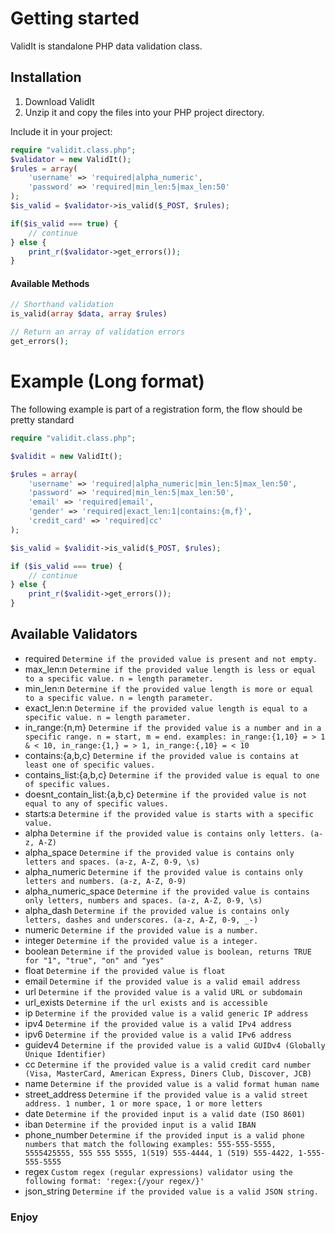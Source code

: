 # Getting started
ValidIt is standalone PHP data validation class.

## Installation
1. Download ValidIt
2. Unzip it and copy the files into your PHP project directory.

Include it in your project:

```php
require "validit.class.php";
$validator = new ValidIt();
$rules = array(
	'username' => 'required|alpha_numeric',
	'password' => 'required|min_len:5|max_len:50'
);
$is_valid = $validator->is_valid($_POST, $rules);

if($is_valid === true) {
	// continue
} else {
	print_r($validator->get_errors());
}
```


#### Available Methods

```php
// Shorthand validation
is_valid(array $data, array $rules)

// Return an array of validation errors
get_errors();
```

# Example (Long format)

The following example is part of a registration form, the flow should be pretty standard

```php
require "validit.class.php";

$validit = new ValidIt();

$rules = array(
    'username' => 'required|alpha_numeric|min_len:5|max_len:50',
    'password' => 'required|min_len:5|max_len:50',
    'email' => 'required|email',
    'gender' => 'required|exact_len:1|contains:{m,f}',
    'credit_card' => 'required|cc'
);

$is_valid = $validit->is_valid($_POST, $rules);

if ($is_valid === true) {
    // continue
} else {
    print_r($validit->get_errors());
}
```
Available Validators
--------------------
* required `Determine if the provided value is present and not empty.`
* max_len:n `Determine if the provided value length is less or equal to a specific value. n = length parameter.`
* min_len:n `Determine if the provided value length is more or equal to a specific value. n = length parameter.`
* exact_len:n `Determine if the provided value length is equal to a specific value. n = length parameter.`
* in_range:{n,m} `Determine if the provided value is a number and in a specific range. n = start, m = end. examples: in_range:{1,10} = > 1 & < 10, in_range:{1,} = > 1, in_range:{,10} = < 10`
* contains:{a,b,c} `Determine if the provided value is contains at least one of specific values.`
* contains_list:{a,b,c} `Determine if the provided value is equal to one of specific values.`
* doesnt_contain_list:{a,b,c} `Determine if the provided value is not equal to any of specific values.`
* starts:a `Determine if the provided value is starts with a specific value.`
* alpha `Determine if the provided value is contains only letters. (a-z, A-Z)`
* alpha_space `Determine if the provided value is contains only letters and spaces. (a-z, A-Z, 0-9, \s)`
* alpha_numeric `Determine if the provided value is contains only letters and numbers. (a-z, A-Z, 0-9)`
* alpha_numeric_space `Determine if the provided value is contains only letters, numbers and spaces. (a-z, A-Z, 0-9, \s)`
* alpha_dash `Determine if the provided value is contains only letters, dashes and underscores. (a-z, A-Z, 0-9, _-)`
* numeric `Determine if the provided value is a number.`
* integer `Determine if the provided value is a integer.`
* boolean `Determine if the provided value is boolean, returns TRUE for "1", "true", "on" and "yes"`
* float `Determine if the provided value is float`
* email `Determine if the provided value is a valid email address`
* url `Determine if the provided value is a valid URL or subdomain`
* url_exists `Determine if the url exists and is accessible`
* ip `Determine if the provided value is a valid generic IP address`
* ipv4 `Determine if the provided value is a valid IPv4 address`
* ipv6 `Determine if the provided value is a valid IPv6 address`
* guidev4 `Determine if the provided value is a valid GUIDv4 (Globally Unique Identifier)`
* cc `Determine if the provided value is a valid credit card number (Visa, MasterCard, American Express, Diners Club, Discover, JCB)`
* name `Determine if the provided value is a valid format human name`
* street_address `Determine if the provided value is a valid street address. 1 number, 1 or more space, 1 or more letters`
* date `Determine if the provided input is a valid date (ISO 8601)`
* iban `Determine if the provided input is a valid IBAN`
* phone_number `Determine if the provided input is a valid phone numbers that match the following examples: 555-555-5555, 5555425555, 555 555 5555, 1(519) 555-4444, 1 (519) 555-4422, 1-555-555-5555`
* regex `Custom regex (regular expressions) validator using the following format: 'regex:{/your regex/}'`
* json_string `Determine if the provided value is a valid JSON string.`

### Enjoy
